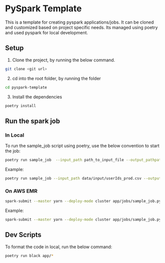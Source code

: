# PySpark Template

This is a template for creating pyspark applications/jobs. It can be cloned and customized based on project specific needs. Its managed using poetry and
used pyspark for local development.

## Setup

1. Clone the project, by running the below command.

```bash
git clone <git url>
```

2. cd into the root folder, by running the folder

```bash
cd pyspark-template
```

3. Install the dependencies

```bash
poetry install
```


## Run the spark job

### In Local

To run the sample_job script using poetry, use the below convention to start the job:

```bash
poetry run sample_job  --input_path path_to_input_file --output_pathpath_to_output_folder
```

Example:

```bash
poetry run sample_job --input_path data/input/userIds_prod.csv --output_path data/output
```

### On AWS EMR

```bash
spark-submit --master yarn --deploy-mode cluster app/jobs/sample_job.py --input_path path_to_input_file --output_path path_to_output_file
```

Example:

```bash
spark-submit --master yarn --deploy-mode cluster app/jobs/sample_job.py --input_path data/input/userIds_prod.csv --output_path data/output
```


## Dev Scripts

To format the code in local, run the below command:

```bash
poetry run black app/*
```